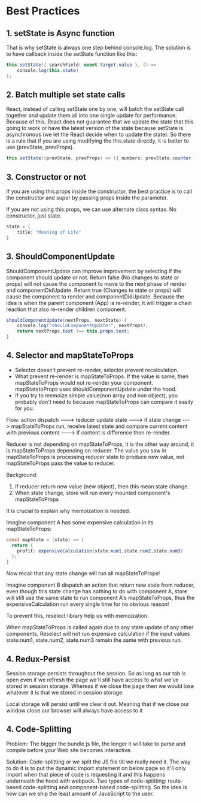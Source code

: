 # Best Practices

## 1. setState is Async function

That is why setState is always one step behind console.log. The solution is to have callback inside the setState function like this:

```csharp
this.setState({ searchField: event.target.value }, () =>
    console.log(this.state)
);
```

## 2. Batch multiple set state calls

React, instead of calling setState one by one, will batch the setState call together and update them all into one single update for performance. Because of this, React does not guarantee that we update the state that this going to work or have the latest version of the state because setState is asynchronous \(we let the React decide when to update the state\). So there is a rule that if you are using modifying the this.state directly, it is better to use \(prevState, prevProps\).

```csharp
this.setState((prevState, prevProps) => ({ numbers: prevState.counter + 1}));
```

## 3. Constructor or not

If you are using this.props inside the constructor, the best practice is to call the constructor and super by passing props inside the parameter. 

If you are not using this.props, we can use alternate class syntax. No constructor, just state.

```csharp
state = {
    title: "Meaning of Life" 
}
```

## 3. ShouldComponentUpdate

ShouldComponentUpdate can improve improvement by selecting if the component should update or not. Return false \(No changes to state or props\) will not cause the component to move to the next phase of render and componentDidUpdate. Return true \(Changes to state or props\) will cause the component to render and componentDidUpdate. Because the idea is when the parent component \(App\) is re-render, it will trigger a chain reaction that also re-render children component.

```csharp
shouldComponentUpdate(nextProps, nextState) {
    console.log("shouldComponentUpdate!", nextProps);
    return nextProps.text !== this.props.text;
}
```

## 4. Selector and mapStateToProps

* Selector doesn't prevent re-render, selector prevent recalculation. 
* What prevent re-render is mapStateToProps. If the value is same, then mapStateToProps would not re-render your component. mapStatetoProps uses shouldComponentUpdate under the hood.
* If you try to memoize simple value\(non array and non object\), you probably don't need to because mapStateToProps can compare it easily for you.

Flow: action dispatch ---&gt; reducer update state ---&gt; if state change ---&gt; mapStateToProps run, receive latest state and compare current content with previous content ---&gt; if content is difference then re-render.

Reducer is not depending on mapStateToProps, it is the other way around, it is mapStateToProps depending on reducer. The value you saw in mapStateToProps is processing reducer state to produce new value, not mapStateToProps pass the value to reducer. 

Background:

1. If reducer return new value \(new object\), then this mean state change.
2. When state change, store will run every mounted component's mapStateToProps

It is crucial to explain why memoization is needed.

Imagine component A has some expensive calculation in its mapStateToProps:

```csharp
const mapState = (state) => { 
  return {
    profit: expensiveCalculation(state.num1,state.num2,state.num3)
  }; 
}
```

Now recall that any state change will run all mapStateToProps!

Imagine component B dispatch an action that return new state from reducer, even though this state change has nothing to do with component A, store will still use the same state to run component A's mapStateToProps, thus the expensiveCalculation run every single time for no obvious reason!

To prevent this, reselect library help us with memoization.

When mapStateToProps is called again due to any state update of any other components, Reselect will not run expensive calculation if the input values state.num1, state.num2, state.num3 remain the same with previous run.

## 4. Redux-Persist

Session storage persists throughout the session. So as long as our tab is open even if we refresh the page we'll still have access to what we've stored in session storage. Whereas if we close the page then we would lose whatever it is that we stored in session storage.

Local storage will persist until we clear it out. Meaning that if we close our window close our browser will always have access to it

## 4. Code-Splitting

Problem: The bigger the bundle.js file, the longer it will take to parse and compile before your Web site becomes interactive.

Solution: Code-splitting or we split the JS file till we really need it. The way to do it is to put the dynamic import statement on below page so it'll only import when that piece of code is requesting it and this happens underneath the hood with webpack. Two types of code-splitting: route-based code-splitting and component-based code-splitting. So the idea is how can we ship the least amount of JavaScript to the user.


